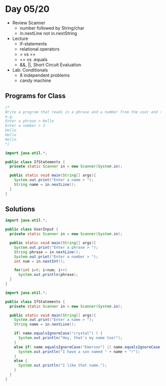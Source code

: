 # Day 05/20

+ Review Scanner
  - number followed by String/char
  - in.nextLine not in.nextString
+ Lecture
  - if-statements
  - relational operators
  - = vs ==
  - == vs .equals
  - &&, ||, Short Circuit Evaluation
+ Lab: Conditionals
  - 8 independent problems
  - candy machine

## Programs for Class
```java
/*
Write a program that reads in a phrase and a number from the user and then repeats the phrase the number of times input.
e.g.
Enter a phrase > Hello
Enter a number > 3
Hello
Hello
Hello
*/
```

```java
import java.util.*;

public class IfStatements {
  private static Scanner in = new Scanner(System.in);

  public static void main(String[] args){
    System.out.print("Enter a name > ");
    String name = in.nextLine();
  }
}
```

## Solutions
```java
import java.util.*;

public class UserInput {
  private static Scanner in = new Scanner(System.in);

  public static void main(String[] args){
    System.out.print("Enter a phrase > ");
    String phrase = in.nextLine();
    System.out.print("Enter a number > ");
    int num = in.nextInt();

    for(int i=0; i<num; i++)
      System.out.println(phrase);
  }
}
```

```java
import java.util.*;

public class IfStatements {
  private static Scanner in = new Scanner(System.in);

  public static void main(String[] args){
    System.out.print("Enter a name > ");
    String name = in.nextLine();

    if( name.equalsIgnoreCase("crystal") ) {
      System.out.println("Hey, that's my name too!");
    }
    else if( name.equalsIgnoreCase("Emerson") || name.equalsIgnoreCase("Oren")) {
      System.out.println("I have a son named " + name + "!");
    }
    else {
      System.out.println("I like that name.");
    }
  }
}
```
